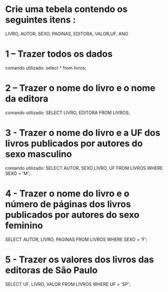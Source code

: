 
# Crie uma tebela contendo os seguintes itens :
LIVRO, AUTOR, SEXO,	PAGINAS, EDITORA, VALOR,UF, ANO

# 1 – Trazer todos os dados
comando utilizado: select * from livros;

# 2 – Trazer o nome do livro e o nome da editora
comando utilizado: SELECT LIVRO, EDITORA
FROM LIVROS;

# 3 - Trazer o nome do livro e a UF dos livros publicados por autores do sexo masculino
comando utilizado: SELECT AUTOR, SEXO,LIVRO, UF
FROM LIVROS
WHERE SEXO = 'M';

# 4 - Trazer o nome do livro e o número de páginas dos livros publicados por autores do sexo feminino
SELECT AUTOR,  LIVRO, PAGINAS
FROM LIVROS
WHERE SEXO = 'F';

# 5 - Trazer os valores dos livros das editoras de São Paulo
SELECT UF, LIVRO, VALOR
FROM LIVROS
WHERE UF = 'SP';
